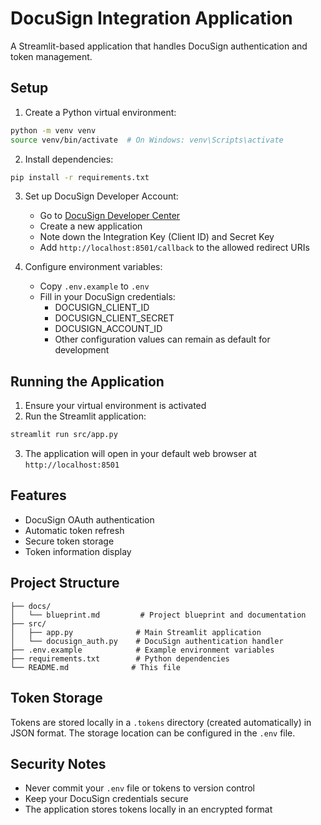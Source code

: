 # DocuSign Integration Application

A Streamlit-based application that handles DocuSign authentication and token management.

## Setup

1. Create a Python virtual environment:
```bash
python -m venv venv
source venv/bin/activate  # On Windows: venv\Scripts\activate
```

2. Install dependencies:
```bash
pip install -r requirements.txt
```

3. Set up DocuSign Developer Account:
   - Go to [DocuSign Developer Center](https://developers.docusign.com/)
   - Create a new application
   - Note down the Integration Key (Client ID) and Secret Key
   - Add `http://localhost:8501/callback` to the allowed redirect URIs

4. Configure environment variables:
   - Copy `.env.example` to `.env`
   - Fill in your DocuSign credentials:
     - DOCUSIGN_CLIENT_ID
     - DOCUSIGN_CLIENT_SECRET
     - DOCUSIGN_ACCOUNT_ID
     - Other configuration values can remain as default for development

## Running the Application

1. Ensure your virtual environment is activated
2. Run the Streamlit application:
```bash
streamlit run src/app.py
```

3. The application will open in your default web browser at `http://localhost:8501`

## Features

- DocuSign OAuth authentication
- Automatic token refresh
- Secure token storage
- Token information display

## Project Structure

```
├── docs/
│   └── blueprint.md         # Project blueprint and documentation
├── src/
│   ├── app.py              # Main Streamlit application
│   └── docusign_auth.py    # DocuSign authentication handler
├── .env.example            # Example environment variables
├── requirements.txt        # Python dependencies
└── README.md              # This file
```

## Token Storage

Tokens are stored locally in a `.tokens` directory (created automatically) in JSON format. The storage location can be configured in the `.env` file.

## Security Notes

- Never commit your `.env` file or tokens to version control
- Keep your DocuSign credentials secure
- The application stores tokens locally in an encrypted format
